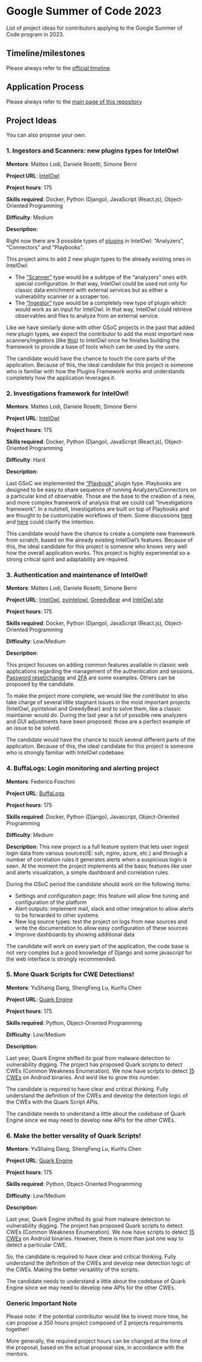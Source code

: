 # Google Summer of Code 2023
List of project ideas for contributors applying to the Google Summer of Code program in 2023.

## Timeline/milestones
Please always refer to the [official timeline](https://developers.google.com/open-source/gsoc/timeline).
  
## Application Process
Please always refer to the [main page of this repository](https://github.com/intelowlproject/gsoc/blob/main/README.md#gsoc-application-process)

## Project Ideas
You can also propose your own.

### 1. Ingestors and Scanners: new plugins types for IntelOwl
<b>Mentors</b>: Matteo Lodi, Daniele Rosetti, Simone Berni

<b>Project URL</b>: [IntelOwl](https://github.com/intelowlproject/IntelOwl)

<b>Project hours</b>: 175

<b>Skills required</b>: Docker, Python (Django), JavaScript (React.js), Object-Oriented Programming

<b>Difficulty</b>: Medium

<b>Description</b>:

Right now there are 3 possible types of [plugins](https://intelowl.readthedocs.io/en/latest/Usage.html#plugins) in IntelOwl: “Analyzers”, “Connectors” and “Playbooks”.

This project aims to add 2 new plugin types to the already existing ones in IntelOwl:
* The [“Scanner”](https://github.com/intelowlproject/IntelOwl/issues/1393) type would be a subtype of the “analyzers” ones with special configuration. In that way, IntelOwl could be used not only for classic data enrichment with external services but as either a vulnerability scanner or a scraper too.
* The [“Ingestor”](https://github.com/intelowlproject/IntelOwl/issues/1397) type would be a completely new type of plugin which would work as an input for IntelOwl. In that way, IntelOwl could retrieve observables and files to analyze from an external service.

Like we have similarly done with other GSoC projects in the past that added new plugin types, we expect the contributor to add the most important new scanners/ingestors (like [this](https://github.com/intelowlproject/IntelOwl/issues/1021)) to IntelOwl once he finishes building the framework to provide a base of tools which can be used by the users.

The candidate would have the chance to touch the core parts of the application. Because of this, the ideal candidate for this project is someone who is familiar with how the Plugins Framework works and understands completely how the application leverages it.

### 2. Investigations framework for IntelOwl!
<b>Mentors</b>: Matteo Lodi, Daniele Rosetti, Simone Berni

<b>Project URL</b>: [IntelOwl](https://github.com/intelowlproject/IntelOwl)

<b>Project hours</b>: 175

<b>Skills required</b>: Docker, Python (Django), JavaScript (React.js), Object-Oriented Programming

<b>Difficulty</b>: Hard

<b>Description</b>:

Last GSoC we implemented the [“Playbook”](https://www.honeynet.org/2022/10/06/gsoc-2022-project-summary-creating-playbooks-for-intelowl/) plugin type. Playbooks are designed to be easy to share sequence of running Analyzers/Connectors on a particular kind of observable.
Those are the base to the creation of a new, and more complex framework of analysis that we could call “Investigations framework”. In a nutshell, Investigations are built on top of Playbooks and are thought to be customizable workflows of them. Some discussions [here](https://github.com/intelowlproject/IntelOwl/issues/680) and [here](https://github.com/intelowlproject/IntelOwl/discussions/968) could clarify the intention.

This candidate would have the chance to create a complete new framework from scratch, based on the already existing IntelOwl’s features. Because of this, the ideal candidate for this project is someone who knows very well how the overall application works. This project is highly experimental so a strong critical spirit and adaptability are required.

### 3. Authentication and maintenance of IntelOwl!
<b>Mentors</b>: Matteo Lodi, Daniele Rosetti, Simone Berni

<b>Project URL</b>: [IntelOwl](https://github.com/intelowlproject/IntelOwl), [pyintelowl](https://github.com/intelowlproject/pyintelowl), [GreedyBear](https://github.com/intelowlproject/GreedyBear) and [IntelOwl site](https://github.com/intelowlproject/intelowlproject.github.io)

<b>Project hours</b>: 175

<b>Skills required</b>: Docker, Python (Django), JavaScript (React.js), Object-Oriented Programming

<b>Difficulty</b>: Low/Medium

<b>Description</b>:

This project focuses on adding common features available in classic web applications regarding the management of the authentication and sessions.
[Password reset/change](https://github.com/intelowlproject/IntelOwl/issues/1285) and [2FA](https://github.com/intelowlproject/IntelOwl/issues/1286) are some examples. Others can be proposed by the candidate.

To make the project more complete, we would like the contributor to also take charge of several little stagnant issues in the most important projects (IntelOwl, pyintelowl and GreedyBear) and to solve them, like a classic maintainer would do. During the last year a lot of possible new analyzers and GUI adjustments have been proposed: those are a perfect example of an issue to be solved.

The candidate would have the chance to touch several different parts of the application. Because of this, the ideal candidate for this project is someone who is strongly familiar with IntelOwl codebase.


### 4. BuffaLogs: Login monitoring and alerting project
<b>Mentors</b>: Federico Foschini

<b>Project URL</b>: [BuffaLogs](https://github.com/certego/BuffaLogs)

<b>Project hours</b>: 175

<b>Skills required</b>: Docker, Python (Django), Javascript, Object-Oriented Programming

<b>Difficulty</b>: Medium

<b>Description</b>:
This new project is a full feature system that lets user ingest login data from various sources(IE: ssh, nginx, azure, etc.) and through a number of correlation rules it generates alerts when a suspicious login is seen. At the moment the project implements all the basic features like user and alerts visualization, a simple dashboard and correlation rules.

During the GSoC period the candidate should work on the following items:

* Settings and configuration page: this feature will allow fine tuning and configuration of the platform
* Alert outputs: implement mail, slack and other integration to allow alerts to be forwarded to other systems
* New log source types: test the project on logs from new sources and write the documentation to allow easy configuration of these sources
* Improve dashboards by showing additional data

The candidate will work on every part of the application, the code base is not very complex but a good knowledge of Django and some javascript for the web interface is strongly recommended.


### 5. More Quark Scripts for CWE Detections!
<b>Mentors</b>: YuShaing Dang, ShengFeng Lu, KunYu Chen

<b>Project URL</b>: [Quark Engine](https://github.com/quark-engine/quark-engine)

<b>Project hours</b>: 175

<b>Skills required</b>: Python, Object-Oriented Programming

<b>Difficulty</b>: Low/Medium

<b>Description</b>:

Last year, Quark Engine shifted its goal from malware detection to vulnerability digging. The project has proposed Quark scripts to detect CWEs (Common Weakness Enumeration). We now have scripts to detect [15 CWEs](https://github.com/quark-engine/quark-engine#cwe-showcases) on Android binaries. And we’d like to grow this number. 

The candidate is required to have clear and critical thinking. Fully understand the definition of the CWEs and develop the detection logic of the CWEs with the Quark Script APIs. 

The candidate needs to understand a little about the codebase of Quark Engine since we may need to develop new APIs for the other CWEs.

### 6. Make the better versality of Quark Scripts!
<b>Mentors</b>: YuShaing Dang, ShengFeng Lu, KunYu Chen

<b>Project URL</b>: [Quark Engine](https://github.com/quark-engine/quark-engine)

<b>Project hours</b>: 175

<b>Skills required</b>: Python, Object-Oriented Programming

<b>Difficulty</b>: Low/Medium

<b>Description</b>:

Last year, Quark Engine shifted its goal from malware detection to vulnerability digging. The project has proposed Quark scripts to detect CWEs (Common Weakness Enumeration). We now have scripts to detect [15 CWEs](https://github.com/quark-engine/quark-engine#cwe-showcases) on Android binaries. However, there is more than just one way to detect a particular CWE. 

So, the candidate is required to have clear and critical thinking. Fully understand the definition of the CWEs and develop new detection logic of the CWEs. Making the better versatility of the scripts. 

The candidate needs to understand a little about the codebase of Quark Engine since we may need to develop new APIs for the other CWEs.

### Generic Important Note
Please note: if the potential contributor would like to invest more time, he can propose a 350 hours project composed of 2 projects requirements together!

More generally, the required project hours can be changed at the time of the proposal, based on the actual proposal size, in accordance with the mentors.
